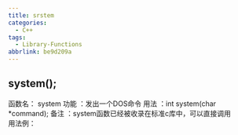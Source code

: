```yaml
---
title: srstem
categories:
  - C++
tags:
  - Library-Functions
abbrlink: be9d209a
---
```



## system();
函数名： system
功能 ：发出一个DOS命令
用法 ：int system(char *command);
备注 ：system函数已经被收录在标准c库中，可以直接调用	 
用法例：
